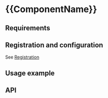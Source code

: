 # {{ComponentName}}

## Requirements
<!-- TODO: fill dependencies (maybe automatic in future) -->
<!-- TODO: add `yarn add ...` with all dependencies -->

## Registration and configuration

<!-- TODO: if something is special or unusual, update this section -->
<!-- else link to proper paragraph -->
See [Registration](/docs/registration.md#components)

<!-- {{styles}} -->

## Usage example

<!-- TODO: put here code exmaples with description -->

## API

<!-- TODO: put detailed API specification here -->
